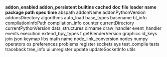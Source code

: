 __addon_enabled__
__addon_persistent__
__builtins__
__cached__
__doc__
__file__
__loader__
__name__
__package__
__path__
__spec__
__time__
abspath
addonName
addonPythonVersion
addonsDirectory
algorithms
auto_load
base_types
basename
bl_info
compilationInfoPath
compilation_info
counter
currentDirectory
currentPythonVersion
data_structures
dirname
draw_handler
event_handler
events
execution
extend_bpy_types
f
getBlenderVersion
graphics
id_keys
join
json
keymap
libs
math
name
node_link_conversion
nodes
numpy
operators
os
preferences
problems
register
sockets
sys
test_compile
tests
traceback
tree_info
ui
unregister
update
updateSocketInfo
utils